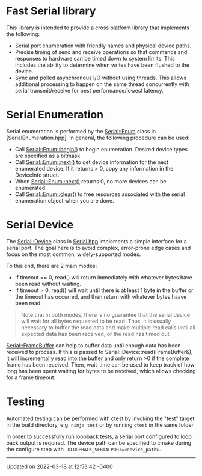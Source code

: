 # Fast Serial library


This library is intended to provide a cross platform library that implements the following:

* Serial port enumeration with friendly names and physical device paths.
* Precise timing of send and receive operations so that commands and responses to hardware can be timed down to system limits. This includes the ability to determine when writes have been flushed to the device.
* Sync and polled asynchronous I/O without using threads. This allows additional processing to happen on the same thread concurrently with serial transmit/receive for best performance/lowest latency.

# Serial Enumeration

Serial enumeration is performed by the [Serial::Enum](struct_serial_1_1_enum.md) class in [SerialEnumeration.hpp]. In general, the following procedure can be used:

* Call [Serial::Enum::begin()](struct_serial_1_1_enum.md#function-begin) to begin enumeration. Desired device types are specified as a bitmask
* Call [Serial::Enum::next()](struct_serial_1_1_enum.md#function-next) to get device information for the next enumerated device. If it returns > 0, copy any information in the DeviceInfo struct.
* When [Serial::Enum::next()](struct_serial_1_1_enum.md#function-next) returns 0, no more devices can be enumerated.
* Call [Serial::Enum::clear()](struct_serial_1_1_enum.md#function-clear) to free resources associated with the serial enumeration object when you are done.

# Serial Device

The [Serial::Device](struct_serial_1_1_device.md) class in [Serial.hpp](_serial_8hpp.md#file-serial.hpp) implements a simple interface for a serial port. The goal here is to avoid complex, error-prone edge cases and focus on the most common, widely-supported modes.

To this end, there are 2 main modes:

* If timeout == 0, read() will return immediately with whatever bytes have been read without waiting.
* If timeout > 0, read() will wait until there is at least 1 byte in the buffer or the timeout has occurred, and then return with whatever bytes haave been read.


> Note that in both modes, there is no guarantee that the serial device will wait for all bytes requested to be read. Thus, it is usually necessary to buffer the read data and make multiple read calls until all expected data has been received, or the read has timed out. 
> 
> 

[Serial::FrameBuffer](struct_serial_1_1_frame_buffer.md) can help to buffer data until enough data has been received to process. If this is passed to Serial::Device::read(FrameBuffer&), it will incrementally read into the buffer and only return >0 if the complete frame has been received. Then, wait_time can be used to keep track of how long has been spent waiting for bytes to be received, which allows checking for a frame timeout.


# Testing

Automated testing can be performed with ctest by invoking the "test" target in the build directory, e.g. `ninja test` or by running `ctest` in the same folder

In order to successfully run loopback tests, a serial port configured to loop back output is required. The device path can be specified to cmake during the configure step with `-DLOOPBACK_SERIALPORT=<device_path>`. 

-------------------------------

Updated on 2022-03-18 at 12:53:42 -0400
